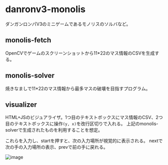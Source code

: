 # danronv3-monolis
ダンガンロンパV3のミニゲームであるモノリスのソルバなど。

## monolis-fetch
OpenCVでゲームのスクリーンショットから11*22のマス情報のCSVを生成する。

## monolis-solver
焼きなましで11*22のマス情報から最多マスの破壊を目指すプログラム。

## visualizer
HTML+JSのビジュアライザ。1つ目のテキストボックスにマス情報のCSV、2つ目のテキストボックスに操作`(y, x)`を改行区切りで入れる。
上記のmonolis-solverで生成されたものを利用することを想定。

これらを入力し、startを押すと、次の入力場所が視覚的に表示される。
nextで次の手の入力場所の表示、prevで前の手に戻れる。

![image](https://github.com/laft2/danronv3-monolis/assets/44256206/c86084c3-bb15-44ed-bf80-7eb073d24874)

